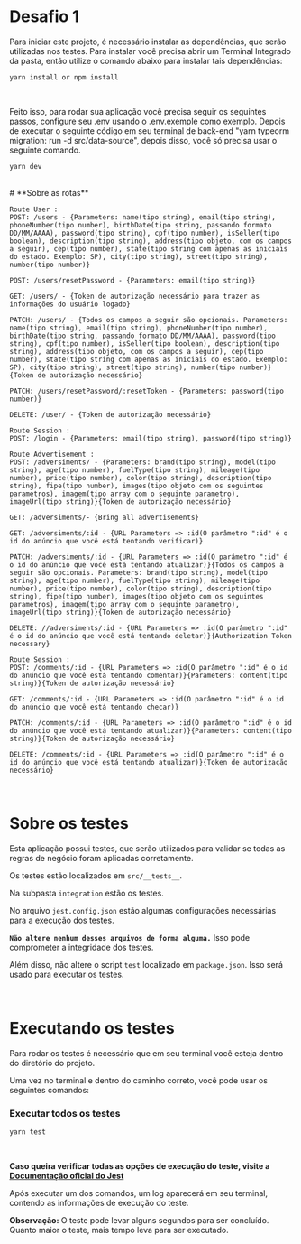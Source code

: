# Desafio 1

Para iniciar este projeto, é necessário instalar as dependências, que serão utilizadas nos testes. Para instalar você precisa abrir um Terminal Integrado da pasta, então utilize o comando abaixo para instalar tais dependências:

````
yarn install or npm install
````
<br>

Feito isso, para rodar sua aplicação você precisa seguir os seguintes passos, configure seu .env usando o .env.exemple como exemplo. Depois de executar o seguinte código em seu terminal de back-end "yarn typeorm migration: run -d src/data-source", depois disso, você só precisa usar o seguinte comando.
````
yarn dev
````
<br> 
# **Sobre as rotas**


````
Route User :
POST: /users - {Parameters: name(tipo string), email(tipo string), phoneNumber(tipo number), birthDate(tipo string, passando formato DD/MM/AAAA), password(tipo string), cpf(tipo number), isSeller(tipo boolean), description(tipo string), address(tipo objeto, com os campos a seguir), cep(tipo number), state(tipo string com apenas as iniciais do estado. Exemplo: SP), city(tipo string), street(tipo string), number(tipo number)}

POST: /users/resetPassword - {Parameters: email(tipo string)}

GET: /users/ - {Token de autorização necessário para trazer as informações do usuário logado}

PATCH: /users/ - {Todos os campos a seguir são opcionais. Parameters: name(tipo string), email(tipo string), phoneNumber(tipo number), birthDate(tipo string, passando formato DD/MM/AAAA), password(tipo string), cpf(tipo number), isSeller(tipo boolean), description(tipo string), address(tipo objeto, com os campos a seguir), cep(tipo number), state(tipo string com apenas as iniciais do estado. Exemplo: SP), city(tipo string), street(tipo string), number(tipo number)}{Token de autorização necessário}

PATCH: /users/resetPassword/:resetToken - {Parameters: password(tipo number)}

DELETE: /user/ - {Token de autorização necessário}
````
````
Route Session :
POST: /login - {Parameters: email(tipo string), password(tipo string)}
````  
````
Route Advertisement :
POST: /adversiments/ - {Parameters: brand(tipo string), model(tipo string), age(tipo number), fuelType(tipo string), mileage(tipo number), price(tipo number), color(tipo string), description(tipo string), fipe(tipo number), images(tipo objeto com os seguintes parametros), imagem(tipo array com o seguinte parametro), imageUrl(tipo string)}{Token de autorização necessário}

GET: /adversiments/- {Bring all advertisements}

GET: /adversiments/:id - {URL Parameters => :id(O parâmetro ":id" é o id do anúncio que você está tentando verificar)}

PATCH: /adversiments/:id - {URL Parameters => :id(O parâmetro ":id" é o id do anúncio que você está tentando atualizar)}{Todos os campos a seguir são opcionais. Parameters: brand(tipo string), model(tipo string), age(tipo number), fuelType(tipo string), mileage(tipo number), price(tipo number), color(tipo string), description(tipo string), fipe(tipo number), images(tipo objeto com os seguintes parametros), imagem(tipo array com o seguinte parametro), imageUrl(tipo string)}{Token de autorização necessário}

DELETE: //adversiments/:id - {URL Parameters => :id(O parâmetro ":id" é o id do anúncio que você está tentando deletar)}{Authorization Token necessary}
````
````
Route Session :
POST: /comments/:id - {URL Parameters => :id(O parâmetro ":id" é o id do anúncio que você está tentando comentar)}{Parameters: content(tipo string)}{Token de autorização necessário}

GET: /comments/:id - {URL Parameters => :id(O parâmetro ":id" é o id do anúncio que você está tentando checar)}

PATCH: /comments/:id - {URL Parameters => :id(O parâmetro ":id" é o id do anúncio que você está tentando atualizar)}{Parameters: content(tipo string)}{Token de autorização necessário}

DELETE: /comments/:id - {URL Parameters => :id(O parâmetro ":id" é o id do anúncio que você está tentando atualizar)}{Token de autorização necessário}
````  
<br>

# **Sobre os testes**

Esta aplicação possui testes, que serão utilizados para validar se todas as regras de negócio foram aplicadas corretamente.

Os testes estão localizados em `src/__tests__`.

Na subpasta `integration` estão os testes.

No arquivo `jest.config.json` estão algumas configurações necessárias para a execução dos testes.

**`Não altere nenhum desses arquivos de forma alguma.`** Isso pode comprometer a integridade dos testes.

Além disso, não altere o script `test` localizado em `package.json`. Isso será usado para executar os testes.


<br>


# **Executando os testes** 

Para rodar os testes é necessário que em seu terminal você esteja dentro do diretório do projeto.

Uma vez no terminal e dentro do caminho correto, você pode usar os seguintes comandos:

### Executar todos os testes
````
yarn test
````


<br>


**Caso queira verificar todas as opções de execução do teste, visite a [Documentação oficial do Jest](https://jestjs.io/docs/cli)**

Após executar um dos comandos, um log aparecerá em seu terminal, contendo as informações de execução do teste.

**Observação:** O teste pode levar alguns segundos para ser concluído. Quanto maior o teste, mais tempo leva para ser executado.

#
